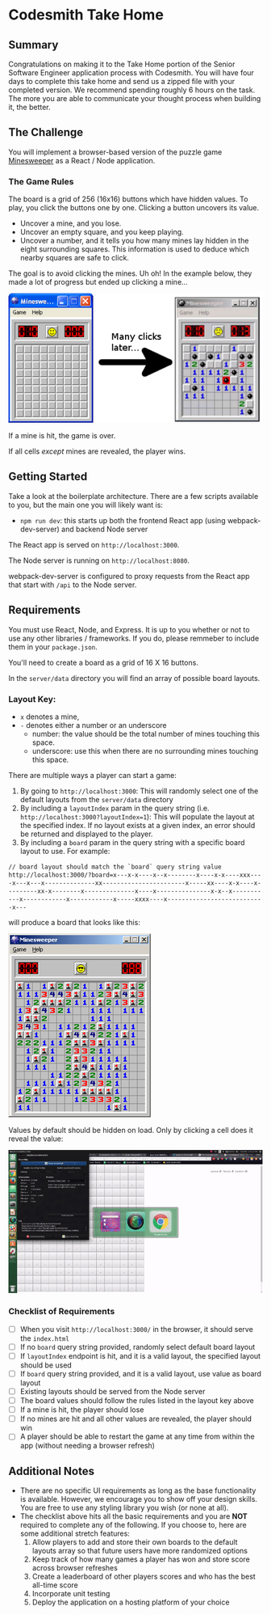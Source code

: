 # Codesmith Take Home

## Summary
Congratulations on making it to the Take Home portion of the Senior Software Engineer application process with Codesmith. You will have four days to complete this take home and send us a zipped file with your completed version. We recommend spending roughly 6 hours on the task. The more you are able to communicate your thought process when building it, the better.

## The Challenge
You will implement a browser-based version of the puzzle game [Minesweeper](https://en.wikipedia.org/wiki/Minesweeper_(video_game)) as a React / Node application.

### The Game Rules
The board is a grid of 256 (16x16) buttons which have hidden values. To play, you click the buttons one by one. Clicking a button uncovers its value.

- Uncover a mine, and you lose.
- Uncover an empty square, and you keep playing.
- Uncover a number, and it tells you how many mines lay hidden in the eight surrounding squares. This information is used to deduce which nearby squares are safe to click.

The goal is to avoid clicking the mines. Uh oh! In the example below, they made a lot of progress but ended up clicking a mine...

![example](public/img/example.png)

If a mine is hit, the game is over.

If all cells _except_ mines are revealed, the player wins.

## Getting Started
Take a look at the boilerplate architecture. There are a few scripts available to you, but the main one you will likely want is:

- `npm run dev`: this starts up both the frontend React app (using webpack-dev-server) and backend Node server

The React app is served on `http://localhost:3000`.

The Node server is running on `http://localhost:8080`.

webpack-dev-server is configured to proxy requests from the React app that start with `/api` to the Node server.

## Requirements
You must use React, Node, and Express. It is up to you whether or not to use any other libraries / frameworks. If you do, please remmeber to include them in your `package.json`.

You'll need to create a board as a grid of 16 X 16 buttons.

In the `server/data` directory you will find an array of possible board layouts. 

### Layout Key:
- `x` denotes a mine, 
- `-` denotes either a number or an underscore
  - number: the value should be the total number of mines touching this space.
  - underscore: use this when there are no surrounding mines touching this space.

There are multiple ways a player can start a game:

1. By going to `http://localhost:3000`: This will randomly select one of the default layouts from the `server/data` directory
1. By including a `layoutIndex` param in the query string (i.e. `http://localhost:3000?layoutIndex=1`): This will populate the layout at the specified index. If no layout exists at a given index, an error should be returned and displayed to the player.
1. By including a `board` param in the query string with a specific board layout to use. For example:

```
// board layout should match the `board` query string value
http://localhost:3000/?board=x---x-x----x--x--------x----x-x----xxx----x---x---x--------------xx-----------------------x-----xx----x-x----x---------xx-x--------x--------------x----x---------------x-x--x-----------x------------x------------x-----xxxx----x---------------------------x---
```

will produce a board that looks like this:

![board](public/img/minesweeper.png)

Values by default should be hidden on load. Only by clicking a cell does it reveal the value:

![demo](public/img/demo.gif)

### Checklist of Requirements
- [ ] When you visit `http://localhost:3000/` in the browser, it should serve the `index.html`
- [ ] If no `board` query string provided, randomly select default board layout
- [ ] If `layoutIndex` endpoint is hit, and it is a valid layout, the specified layout should be used
- [ ] If `board` query string provided, and it is a valid layout, use value as board layout
- [ ] Existing layouts should be served from the Node server
- [ ] The board values should follow the rules listed in the layout key above
- [ ] If a mine is hit, the player should lose
- [ ] If no mines are hit and all other values are revealed, the player should win
- [ ] A player should be able to restart the game at any time from within the app (without needing a browser refresh)

## Additional Notes
- There are no specific UI requirements as long as the base functionality is available. However, we encourage you to show off your design skills. You are free to use any styling library you wish (or none at all).
- The checklist above hits all the basic requirements and you are **NOT** required to complete any of the following. If you choose to, here are some additional stretch features:
  1. Allow players to add and store their own boards to the default layouts array so that future users have more randomized options
  1. Keep track of how many games a player has won and store score across browser refreshes
  1. Create a leaderboard of other players scores and who has the best all-time score
  1. Incorporate unit testing
  1. Deploy the application on a hosting platform of your choice
  